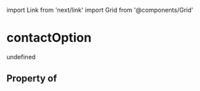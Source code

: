 import Link from 'next/link'
import Grid from '@components/Grid'

# contactOption

undefined

## Property of



